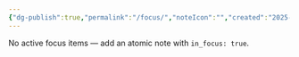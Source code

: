 ```yaml
---
{"dg-publish":true,"permalink":"/focus/","noteIcon":"","created":"2025-10-15T19:51:18.830+02:00","updated":"2025-10-15T19:52:58.677+02:00"}
---
```






<p><span>No active focus items — add an atomic note with <code>in_focus: true</code>.</span></p>
